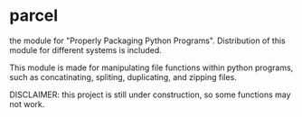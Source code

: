 # parcel
the module for "Properly Packaging Python Programs". 
Distribution of this module for different systems is included.

This module is made for manipulating file functions within python programs,
such as concatinating, spliting, duplicating, and zipping files.

DISCLAIMER: this project is still under construction, so some functions may not work.
